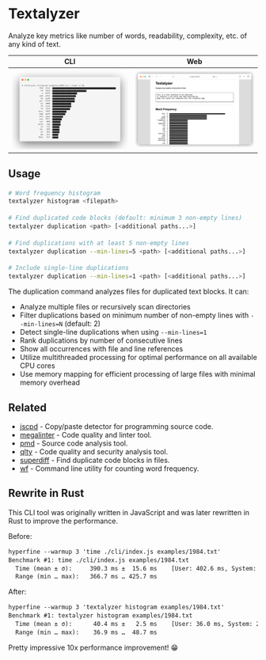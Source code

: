 # Textalyzer

Analyze key metrics like number of words, readability, complexity, etc.
of any kind of text.

CLI | Web
--- | ---
![CLI Screenshot][cli_ss] | ![Web Screenshot][web_ss]

[cli_ss]: ./images/2024-03-08t1219_cli_screenshot.png
[web_ss]: ./images/2024-03-08t1213_web_screenshot.png


## Usage

```sh
# Word frequency histogram
textalyzer histogram <filepath>

# Find duplicated code blocks (default: minimum 3 non-empty lines)
textalyzer duplication <path> [<additional paths...>]

# Find duplications with at least 5 non-empty lines
textalyzer duplication --min-lines=5 <path> [<additional paths...>]

# Include single-line duplications
textalyzer duplication --min-lines=1 <path> [<additional paths...>]
```

The duplication command analyzes files for duplicated text blocks. It can:
- Analyze multiple files or recursively scan directories
- Filter duplications based on minimum number of non-empty lines with `--min-lines=N` (default: 2)
- Detect single-line duplications when using `--min-lines=1`
- Rank duplications by number of consecutive lines
- Show all occurrences with file and line references
- Utilize multithreaded processing for optimal performance on all available CPU cores
- Use memory mapping for efficient processing of large files with minimal memory overhead


## Related

- [jscpd] - Copy/paste detector for programming source code.
- [megalinter] - Code quality and linter tool.
- [pmd] - Source code analysis tool.
- [qlty] - Code quality and security analysis tool.
- [superdiff] - Find duplicate code blocks in files.
- [wf] - Command line utility for counting word frequency.

[jscpd]: https://github.com/kucherenko/jscpd
[megalinter]: https://megalinter.io
[pmd]: https://github.com/pmd/pmd
[qlty]: https://github.com/qltysh/qlty
[superdiff]: https://github.com/chuck-sys/superdiff
[wf]: https://github.com/jarcane/wf


## Rewrite in Rust

This CLI tool was originally written in JavaScript and was later
rewritten in Rust to improve the performance.

Before:

```txt
hyperfine --warmup 3 'time ./cli/index.js examples/1984.txt'
Benchmark #1: time ./cli/index.js examples/1984.txt
  Time (mean ± σ):     390.3 ms ±  15.6 ms    [User: 402.6 ms, System: 63.5 ms]
  Range (min … max):   366.7 ms … 425.7 ms
```

After:

```txt
hyperfine --warmup 3 'textalyzer histogram examples/1984.txt'
Benchmark #1: textalyzer histogram examples/1984.txt
  Time (mean ± σ):      40.4 ms ±   2.5 ms    [User: 36.0 ms, System: 2.7 ms]
  Range (min … max):    36.9 ms …  48.7 ms
```

Pretty impressive 10x performance improvement! 😁
